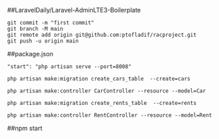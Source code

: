 ##LaravelDaily/Laravel-AdminLTE3-Boilerplate

```
git commit -m "first commit"
git branch -M main
git remote add origin git@github.com:ptofladif/racproject.git
git push -u origin main
```

##package.json

```
"start": "php artisan serve --port=8008"
```

```
php artisan make:migration create_cars_table  --create=cars 

php artisan make:controller CarController --resource --model=Car

php artisan make:migration create_rents_table  --create=rents 

php artisan make:controller RentController --resource --model=Rent
```
##npm start
